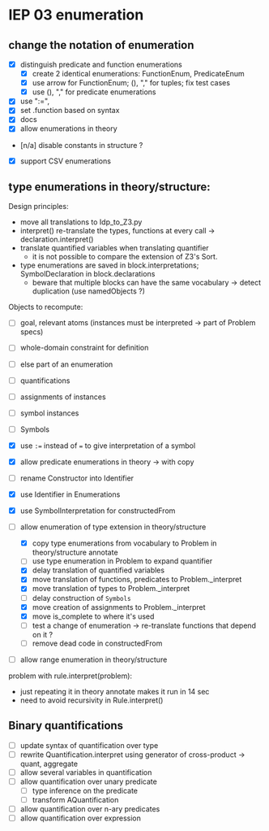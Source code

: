 # IEP 03 enumeration
## change the notation of enumeration
- [x] distinguish predicate and function enumerations
    - [x] create 2 identical enumerations: FunctionEnum, PredicateEnum
    - [x] use arrow for FunctionEnum; (), "," for tuples; fix test cases
    - [x] use (), "," for predicate enumerations
- [x] use ":=",
- [x] set .function based on syntax
- [x] docs
- [x] allow enumerations in theory
- [n/a] disable constants in structure ?
- [x] support CSV enumerations

## type enumerations in theory/structure:

Design principles:
* move all translations to Idp_to_Z3.py
* interpret() re-translate the types, functions at every call → declaration.interpret()
* translate quantified variables when translating quantifier
    * it is not possible to compare the extension of Z3's Sort.
* type enumerations are saved in block.interpretations; SymbolDeclaration in block.declarations
    * beware that multiple blocks can have the same vocabulary → detect duplication (use namedObjects ?)

Objects to recompute:
- [ ] goal, relevant atoms (instances must be interpreted → part of Problem specs)
- [ ] whole-domain constraint for definition
- [ ] else part of an enumeration
- [ ] quantifications
- [ ] assignments of instances
- [ ] symbol instances
- [ ] Symbols

- [x] use `:=` instead of `=` to give interpretation of a symbol
- [x] allow predicate enumerations in theory → with copy
- [ ] rename Constructor into Identifier
- [x] use Identifier in Enumerations
- [x] use SymbolInterpretation for constructedFrom
- [ ] allow enumeration of type extension in theory/structure
    - [x] copy type enumerations from vocabulary to Problem in theory/structure annotate
    - [ ] use type enumeration in Problem to expand quantifier
    - [x] delay translation of quantified variables
    - [x] move translation of functions, predicates to Problem._interpret
    - [x] move translation of types to Problem._interpret
    - [ ] delay construction of `Symbols`
    - [x] move creation of assignments to Problem._interpret
    - [x] move is_complete to where it's used
    - [ ] test a change of enumeration → re-translate functions that depend on it ?
    - [ ] remove dead code in constructedFrom
- [ ] allow range enumeration in theory/structure

problem with rule.interpret(problem):
* just repeating it in theory annotate makes it run in 14 sec
* need to avoid recursivity in Rule.interpret()

## Binary quantifications
- [ ] update syntax of quantification over type
- [ ] rewrite Quantification.interpret using generator of cross-product → quant, aggregate
- [ ] allow several variables in quantification
- [ ] allow quantification over unary predicate
    - [ ] type inference on the predicate
    - [ ] transform AQuantification
- [ ] allow quantification over n-ary predicates
- [ ] allow quantification over expression
